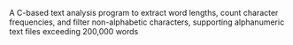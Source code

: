 A C-based text analysis program to extract word lengths, count character frequencies, and filter non-alphabetic characters, supporting alphanumeric text files exceeding 200,000 words
